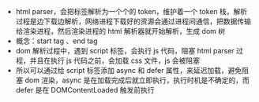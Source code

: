 - html parser，会把标签解析为一个个的 token，维护着一个 token 栈，解析过程是边下载边解析，网络进程下载好的资源会通过进程间通信，把数据传输给渲染进程，然后渲染进程的 html 解析器就开始解析，生成 dom 树
- 概念：start tag 、end tag
- dom 解析过程中，遇到 script 标签，会执行 js 代码，阻塞 html parser 过程，并且在执行 js 代码之前，会加载
  css 文件，js 会被阻塞
- 所以可以通过给 script 标签添加 async 和 defer 属性，来延迟加载，避免阻塞 dom 渲染，async 是在加载完成后就立即执行，执行时机是不确定的，而 defer 是在 DOMContentLoaded 触发前执行
